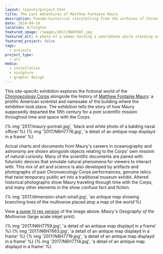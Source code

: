 ```yaml
---
layout: layouts/project.html
title: The Lost Adventures of Matthew Fontaine Maury
description: Pseudo-historical storytelling from the archives of Chronoecology
date: 2014-04-14
location: Arlington
featured_image: /images/2017/N6H7687.jpg
featured_alt: A photo of a woman holding a smartphone while standing on a round sidewalk decal.
featured_project: false
tags: 
  - projects
project_type: 
  - art
media:
  - installation
  - sculpture
  - graphic design
---
```


This site-specifc exhibition explores the fictional world of the [Chronoecology Corps](/projects/2013/chronoecology-corps) alongside the history of [Matthew Fontaine Maury](https://en.wikipedia.org/wiki/Matthew_Fontaine_Maury): a prolific American scientist and namesake of the building where the exhibition took place. The exhibition tells the story of how Maury supposedly departed the 19th century for a joint scientific mission throughout time and space with the Corps.

<div class="gallery duo">
{% img '2017/maury-portrait.jpg', 'black and white photo of a balding naval officer'%}
{% img '2017/N6H7776.jpg', 'a detail of an antique map displayd in a frame' %}
</div>

Actual charts and documents from Maury's careers in oceanography and astronomy are shown alongside objects relating to the Corps' own mission of natural curiosity. Many of the scientific documents are paired with futuristic devices that simulate natural phenomena for viewers to interact with. This mix of art and science is also developed by artifacts and photographs of past Chronoecology Corps performances, genuine relics that twist temporary public art into a traditional museum exhibit. Altered historical photographs show Maury traveling through time with the Corps, and many other elements in the show confuse fact and fiction.


{% img '2017/dimension-shart-small.jpg', 'an antique map showing branching lines of the multiverse placed atop a map of the world'%}

View [a super hi res version](./images/2017/dimension-chart-big3.jpg) of the image above: _Maury's Geography of the Multiverse_ (large scale inkjet print).

<div class="gallery">
{% img '2017/N6H7759.jpg', 'a detail of an antique map displayd in a frame' %}
{% img '2017/N6H7663.jpg', 'a detail of an antique map displayd in a frame' %}
{% img '2017/N6H7719.jpg', 'a detail of an antique map displayd in a frame' %}
{% img '2017/N6H7714.jpg', 'a detail of an antique map displayd in a frame' %}
</div>